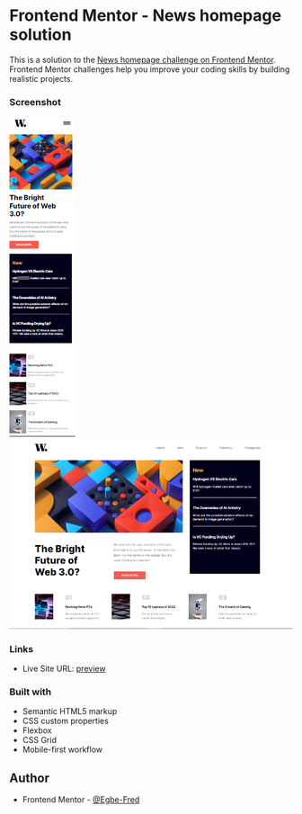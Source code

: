 # Frontend Mentor - News homepage solution

This is a solution to the [News homepage challenge on Frontend Mentor](https://www.frontendmentor.io/challenges/news-homepage-H6SWTa1MFl). Frontend Mentor challenges help you improve your coding skills by building realistic projects. 

### Screenshot

![mobile-view](image.png) ![desktop-view](image-1.png)


### Links
- Live Site URL: [preview](https://news-homepage111.netlify.app)

### Built with

- Semantic HTML5 markup
- CSS custom properties
- Flexbox
- CSS Grid
- Mobile-first workflow


## Author
- Frontend Mentor - [@Egbe-Fred](https://www.frontendmentor.io/profile/Egbe-Fred)
